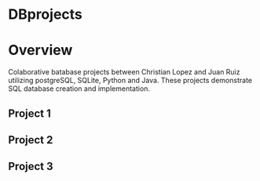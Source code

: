 # DBprojects
# Overview 
  Colaborative batabase projects between Christian Lopez and Juan Ruiz utilizing postgreSQL, SQLite, Python and Java. These projects demonstrate SQL database creation and implementation. 
## Project 1

## Project 2

## Project 3
